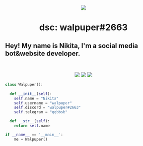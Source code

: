 <div align="center">
  <img src="https://giffiles.alphacoders.com/132/13220.gif">
  
</div>
<h1 align="center">
  <b>dsc: walpuper#2663</b>
</h1>

## Hey! My name is Nikita, I'm a social media bot&website developer.

<br>

<p>
<div align="center">
  <img src="https://img.shields.io/badge/-HTML-c58545?style=for-the-badge&logo=html5&logoColor=c58545&labelColor=282828">
  <img src="https://img.shields.io/badge/-CSS-d1a01f?style=for-the-badge&logo=css3&logoColor=d1a01f&labelColor=282828">
  <img src="https://img.shields.io/badge/-Python-98b982?style=for-the-badge&logo=python&logoColor=98b982&labelColor=282828">
</div>
</p>

```python
class Walpuper():
    
  def __init__(self):
    self.name = "Nikita"
    self.username = "walpuper"
    self.discord = "walpuper#2663"
    self.telegram = "qqbbsb"

  def __str__(self):
    return self.name

if __name__ == '__main__':
    me = Walpuper()
```



